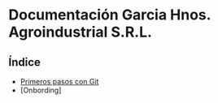 # Documentación Garcia Hnos. Agroindustrial S.R.L.

## Índice
- [Primeros pasos con Git](gitFlow.md)
- [Onbording]
